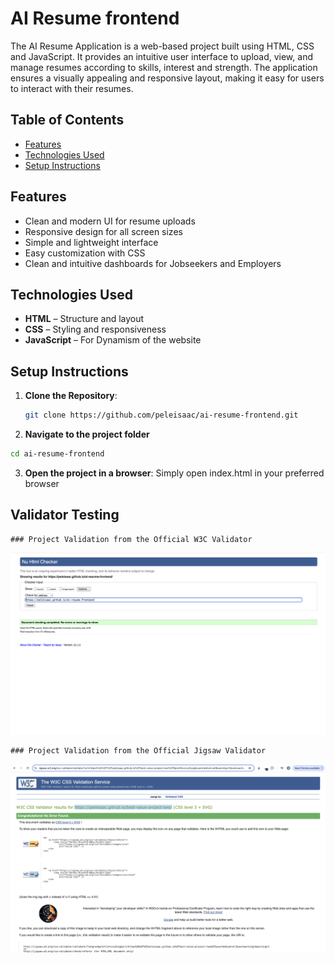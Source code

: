 # AI Resume frontend
The AI Resume Application is a web-based project built using HTML, CSS and JavaScript. It provides an intuitive user interface to upload, view, and manage resumes according to skills, interest and strength. The application ensures a visually appealing and responsive layout, making it easy for users to interact with their resumes.

## Table of Contents

- [Features](#features)
- [Technologies Used](#technologies-used)
- [Setup Instructions](#setup-instructions)

## Features 
- Clean and modern UI for resume uploads
- Responsive design for all screen sizes
- Simple and lightweight interface
- Easy customization with CSS
- Clean and intuitive dashboards for Jobseekers and Employers


## Technologies Used

- **HTML** – Structure and layout
- **CSS** – Styling and responsiveness
- **JavaScript** – For Dynamism of the website

## Setup Instructions

1. **Clone the Repository**:
   ```bash
   git clone https://github.com/peleisaac/ai-resume-frontend.git
   ```

2. **Navigate to the project folder**
  ```bash
  cd ai-resume-frontend
  ```

3. **Open the project in a browser**: Simply open index.html in your preferred browser

## Validator Testing
    ### Project Validation from the Official W3C Validator
   ![Screenshot of the Official W3C Validator](https://github.com/peleisaac/ai-resume-frontend-v2/blob/main/assets/w3schools-validator.png)
   
    ### Project Validation from the Official Jigsaw Validator
   ![Screenshot of the Official Jigsaw Validator](https://github.com/peleisaac/best-value-project-one/blob/main/assets/images/jigsawValidator.png)

